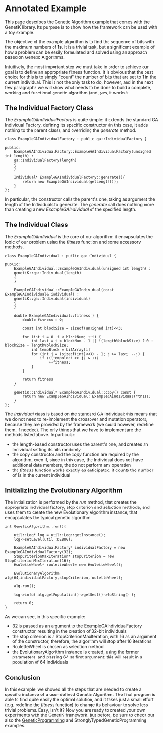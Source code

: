 # Annotated Example #
This page describes the Genetic Algorithm example that comes with the GenetiK library. Its purpose is to show how the framework can be used with a toy example.

The objective of the example algorithm is to find the sequence of bits with the maximum numbers of **1s**. It is a trivial task, but a significant example of how a problem can be easily formulated and solved using an approach based on Genetic Algorithms.

Intuitively, the most important step we must take in order to achieve our goal is to define an appropriate fitness function. It is obvious that the best choice for this is to simply "count" the number of bits that are set to 1 in the current individual. This is not the only task to do, however, and in the next few paragraphs we will show what needs to be done to build a complete, working and functional genetic algorithm (and, _yes_, it works!).

## The Individual Factory Class ##
The _ExampleGAIndividualFactory_ is quite simple: it extends the standard GA Individual Factory, defining its specific constructor (in this case, it adds nothing to the parent class), and overriding the _generate_ method.
```
class ExampleGAIndividualFactory : public ga::IndividualFactory {

public:
	ExampleGAIndividualFactory::ExampleGAIndividualFactory(unsigned int length) :
	ga::IndividualFactory(length)
	{
	}

	Individual* ExampleGAIndividualFactory::generate(){
		return new ExampleGAIndividual(getLength());
	}
};
```
In particular, the constructor calls the parent's one, taking as argument the length of the Individuals to generate. The _generate_ call does nothing more than creating a new _ExampleGAIndividual_ of the specified length.

## The Individual Class ##
The _ExampleGAIndividual_ is the core of our algorithm: it encapsulates the logic of our problem using the _fitness_ function and some accessory methods.
```
class ExampleGAIndividual : public ga::Individual {

public:
	ExampleGAIndividual::ExampleGAIndividual(unsigned int length) :
	genetiK::ga::Individual(length)
 	{
	}

	ExampleGAIndividual::ExampleGAIndividual(const ExampleGAIndividual& individual) :
	genetiK::ga::Individual(individual)
 	{
	}

	double ExampleGAIndividual::fitness() {
		double fitness = 0;

		const int blockSize = sizeof(unsigned int)<<3;

		for (int i = 0; i < blockNum; ++i) {
			int last = i < blockNum - 1 || !(length%blockSize) ? 0 : blockSize - length%blockSize;
			int tempBlock = bitArray[i];
			for (int j = (sizeof(int)<<3) - 1; j >= last; --j) {
				if (((tempBlock >> j) & 1))
					++fitness;
			}
		}
	
		return fitness;
	}

	genetiK::Individual* ExampleGAIndividual::copy() const {
		return new ExampleGAIndividual::ExampleGAIndividual(*this);
	}
};
```
The _Individual_ class is based on the standard GA Individual: this means that we do not need to re-implement the crossover and mutation operators, because they are provided by the framework (we could however, redefine them, if needed).
The only things that we have to implement are the methods listed above. In particular:
  * the length-based constructor uses the parent's one, and creates an Individual setting its bits randomly
  * the copy constructor and the _copy_ function are required by the algorithm, even if, since in this case, the Individual does not have additional data members, the do not perform any operation
  * the _fitness_ function works exactly as anticipated: it counts the number of 1s in the current individual

## Initializing the Evolutionary Algorithm ##
The initialization is performed by the _run_ method, that creates the appropriate individual factory, stop criterion and selection methods, and uses them to create the new Evolutionary Algorithm instance, that encapsulates the typical genetic algorithm.
```
int GeneticAlgorithm::run(){
	
	util::Log* log = util::Log::getInstance();
	log->setLevel(util::DEBUG);

	ExampleGAIndividualFactory* individualFactory = new ExampleGAIndividualFactory(32);
	StopCriterionMaxIteration* stopCriterion = new StopCriterionMaxIteration(16);
	RouletteWheel* rouletteWheel= new RouletteWheel();
	
	EvolutionaryAlgorithm alg(64,individualFactory,stopCriterion,rouletteWheel);
	
	alg.run();

	log->info( alg.getPopulation()->getBest()->toString() );
	
	return 0;
}
```
As we can see, in this specific example:
  * 32 is passed as an argument to the ExampleGAIndividualFactory constructor, resulting in the creation of 32-bit individuals
  * the stop criterion is a StopCriterionMaxIteration, with 16 as an argument of the constructor, therefore, the algorithm will stop after 16 iterations
  * RouletteWheel is chosen as selection method
  * the EvolutionaryAlgorithm instance is created, using the former parameters, and passing 64 as first argument: this will result in a population of 64 individuals

## Conclusion ##
In this example, we showed all the steps that are needed to create a specific instance of a user-defined Genetic Algorithm. The final program is able to find quite easily the optimal solution, and it takes just a small effort (e.g. redefine the _fitness_ function) to change its behaviour to solve less trivial problems.
Easy, isn't it?
Now you are ready to created your own experiments with the GenetiK framework. But before, be sure to check out also the [GeneticProgramming](GeneticProgrammingAnnotatedExample.md) and StronglyTypedGeneticProgramming examples.